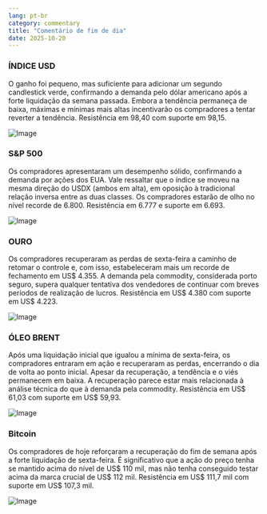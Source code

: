 ```yaml
---
lang: pt-br
category: commentary
title: "Comentário de fim de dia"
date: 2025-10-20
---
```


### ÍNDICE USD

O ganho foi pequeno, mas suficiente para adicionar um segundo candlestick verde, confirmando a demanda pelo dólar americano após a forte liquidação da semana passada. Embora a tendência permaneça de baixa, máximas e mínimas mais altas incentivarão os compradores a tentar reverter a tendência. Resistência em 98,40 com suporte em 98,15.

![Image](https://markleighedu.github.io/img/Oct-2025/20-Oct-2025/usdindex.jpg)

### S&P 500

Os compradores apresentaram um desempenho sólido, confirmando a demanda por ações dos EUA. Vale ressaltar que o índice se moveu na mesma direção do USDX (ambos em alta), em oposição à tradicional relação inversa entre as duas classes. Os compradores estarão de olho no nível recorde de 6.800. Resistência em 6.777 e suporte em 6.693.

![Image](https://markleighedu.github.io/img/Oct-2025/20-Oct-2025/sp500.jpg)

### OURO

Os compradores recuperaram as perdas de sexta-feira a caminho de retomar o controle e, com isso, estabeleceram mais um recorde de fechamento em US$ 4.355. A demanda pela commodity, considerada porto seguro, supera qualquer tentativa dos vendedores de continuar com breves períodos de realização de lucros. Resistência em US$ 4.380 com suporte em US$ 4.223.

![Image](https://markleighedu.github.io/img/Oct-2025/20-Oct-2025/gold.jpg)

### ÓLEO BRENT

Após uma liquidação inicial que igualou a mínima de sexta-feira, os compradores entraram em ação e recuperaram as perdas, encerrando o dia de volta ao ponto inicial. Apesar da recuperação, a tendência e o viés permanecem em baixa. A recuperação parece estar mais relacionada à análise técnica do que à demanda pela commodity. Resistência em US$ 61,03 com suporte em US$ 59,93.

![Image](https://markleighedu.github.io/img/Oct-2025/20-Oct-2025/brentoil.jpg)

### Bitcoin

Os compradores de hoje reforçaram a recuperação do fim de semana após a forte liquidação de sexta-feira. É significativo que a ação do preço tenha se mantido acima do nível de US$ 110 mil, mas não tenha conseguido testar acima da marca crucial de US$ 112 mil. Resistência em US$ 111,7 mil com suporte em US$ 107,3 mil.

![Image](https://markleighedu.github.io/img/Oct-2025/20-Oct-2025/bitcoin.jpg)

